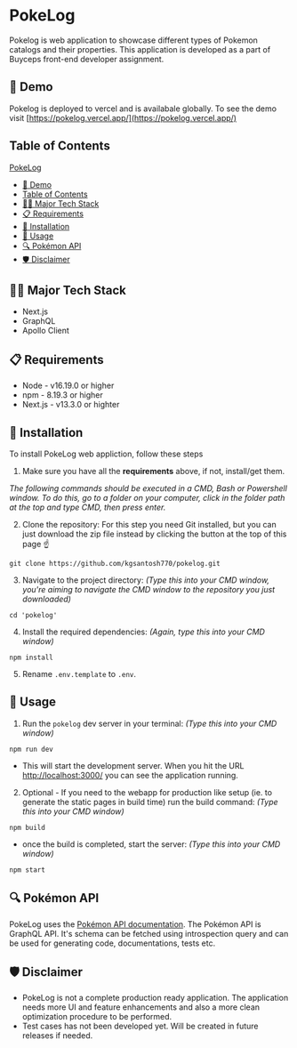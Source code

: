 # PokeLog
Pokelog is web application to showcase different types of Pokemon catalogs and their properties. This application is developed as a part of Buyceps front-end developer assignment.

## 🚀 Demo
Pokelog is deployed to vercel and is availabale globally. To see the demo visit [https://pokelog.vercel.app/](https://pokelog.vercel.app/)

## Table of Contents

[PokeLog](#pokelog)
  - [🚀 Demo](#-demo)
  - [Table of Contents](#table-of-contents)
  - [🧑‍💻 Major Tech Stack](#-major-tech-stack)
  - [📋 Requirements](#-requirements)
  - [💾 Installation](#-installation)
  - [🔧 Usage](#-usage)
  - [🔍 Pokémon API](#-pokémon-api)
  - [🛡 Disclaimer](#-disclaimer)
  
## 🧑‍💻 Major Tech Stack
  - Next.js
  - GraphQL
  - Apollo Client

## 📋 Requirements
  - Node - v16.19.0 or higher
  - npm - 8.19.3 or higher
  - Next.js - v13.3.0 or highter
  
## 💾 Installation
To install PokeLog web appliction, follow these steps
1. Make sure you have all the **requirements** above, if not, install/get them.

_The following commands should be executed in a CMD, Bash or Powershell window. To do this, go to a folder on your computer, click in the folder path at the top and type CMD, then press enter._

2. Clone the repository:
   For this step you need Git installed, but you can just download the zip file instead by clicking the button at the top of this page ☝️

```
git clone https://github.com/kgsantosh770/pokelog.git
```

3. Navigate to the project directory:
   _(Type this into your CMD window, you're aiming to navigate the CMD window to the repository you just downloaded)_

```
cd 'pokelog'
```

4. Install the required dependencies:
   _(Again, type this into your CMD window)_

```
npm install
```

5. Rename `.env.template` to `.env`.

## 🔧 Usage

1. Run the `pokelog` dev server in your terminal:
   _(Type this into your CMD window)_

```
npm run dev
```

  - This will start the development server. When you hit the URL [http://localhost:3000/](http://localhost:3000/) you can see the application running.

2. Optional - If you need to the webapp for production like setup (ie. to generate the static pages in build time) run the build command:
   _(Type this into your CMD window)_
  
  ```
  npm build
  ```
  
  - once the build is completed, start the server:
   _(Type this into your CMD window)_
  
  ```
  npm start
  ```

## 🔍 Pokémon API

PokeLog uses the [Pokémon API documentation](https://wayfair.github.io/dociql/). The Pokémon API is GraphQL API. It's schema can be fetched using introspection query and can be used for generating code, documentations, tests etc.

## 🛡 Disclaimer

  - PokeLog is not a complete production ready application. The application needs more UI and feature enhancements and also a more clean optimization procedure to be performed.
  - Test cases has not been developed yet. Will be created in future releases if needed.